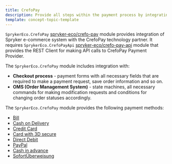 ```yaml
---
title: CrefoPay
description: Provide all steps within the payment process by integrating CrefoPay into the Spryker Commerce OS.
template: concept-topic-template
---
```




`SprykerEco.CrefoPay` [spryker-eco/crefo-pay](https://github.com/spryker-eco/crefo-pay) module provides integration of Spryker e-commerce system with the CrefoPay technology partner. It requires `SprykerEco.CrefoPayApi` [spryker-eco/crefo-pay-api](https://github.com/spryker-eco/crefo-pay-api) module that provides the REST Client for making API calls to CrefoPay Payment Provider.

The `SprykerEco.CrefoPay` module includes integration with:

* **Checkout process** - payment forms with all necessary fields that are required to make a payment request, save order information and so on.
* **OMS (Order Management System)** - state machines, all necessary commands for making modification requests and conditions for changing order statuses accordingly.

The `SprykerEco.CrefoPay` module provides the following payment methods:

* [Bill](/docs/scos/user/technology-partners/201907.0/payment-partners/crefopay/crefopay-payment-methods.html#bill)
* [Cash on Delivery](/docs/scos/user/technology-partners/201907.0/payment-partners/crefopay/crefopay-payment-methods.html#cash-on-delivery)
* [Credit Card](/docs/scos/user/technology-partners/201907.0/payment-partners/crefopay/crefopay-payment-methods.html#credit-card)
* [Card with 3D secure](/docs/scos/user/technology-partners/201907.0/payment-partners/crefopay/crefopay-payment-methods.html#credit-card-with-3d-secure)
* [Direct Debit](/docs/scos/user/technology-partners/201907.0/payment-partners/crefopay/crefopay-payment-methods.html#direct-debit)
* [PayPal](/docs/scos/user/technology-partners/201907.0/payment-partners/crefopay/crefopay-payment-methods.html#paypal)
* [Cash in advance](/docs/scos/user/technology-partners/201907.0/payment-partners/crefopay/crefopay-payment-methods.html#cash-in-advance)
* [SofortÜberweisung](/docs/scos/user/technology-partners/201907.0/payment-partners/crefopay/crefopay-payment-methods.html#sofortberweisung)
